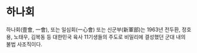 # 하나회

하나회(壹會, 一會), 또는 일심회(一心會) 또는 신군부(新軍部)는 1963년 전두환, 정호용, 노태우, 김복동 등 대한민국 육사 11기생들의 주도로 비밀리에 결성했던 군대 내의 불법 사조직이다.

